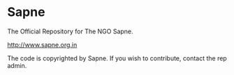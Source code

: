 # Sapne

The Official Repository for The NGO Sapne.

http://www.sapne.org.in

The code is copyrighted by Sapne. If you wish to contribute, contact the rep admin.
